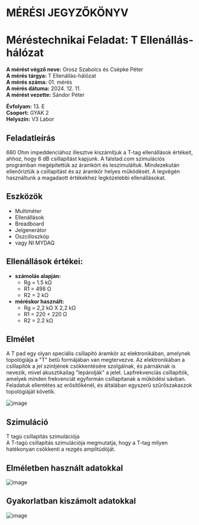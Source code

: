 # MÉRÉSI JEGYZŐKÖNYV
# Méréstechnikai Feladat: T Ellenállás-hálózat

**A mérést végző neve:** Orosz Szabolcs és Csépke Péter  
**A mérés tárgya:**  T Ellenállás-hálózat  
**A mérés száma:** 01. mérés  
**A mérés dátuma:** 2024. 12. 11.  
**A mérést vezette:** Sándor Péter  

**Évfolyam:** 13. E  
**Csoport:** GYAK 2  
**Helyszín:** V3 Labor  

## Feladatleírás  
680 Ohm impeddenciához illesztve kiszámítjuk a T-tag ellenállások értékeit, ahhoz, hogy 6 dB csillapítást kapjunk.
A falstad.com szimulációs programban megépítettük az áramkört és leszimuláltuk. Mindezekután ellenőriztük a csillapítást és az áramkör helyes működését.
A legvégén használtunk a magadaott értékekhez legközelebbi ellenállásokat.


## Eszközök  
  - Multiméter  
  - Ellenállások  
  - Breadboard  
  - Jelgenerátor  
  - Oszcilloszkóp  
  - vagy NI MYDAQ  

##  Ellenállások értékei:  
  - **számolás alapján:**  
    - Rg = 1.5 kΩ  
    - R1 = 498 Ω  
    - R2 = 2 kΩ  
  - **méréskor használt:**  
    - Rg = 2,2 kΩ X 2,2 kΩ  
    - R1 = 220 + 220 Ω 
    - R2 = 2.2 kΩ 

## Elmélet
A T pad egy olyan speciális csillapító áramkör az elektronikában, amelynek topológiája a "T" betű formájában van megtervezve.
Az elektronikában a csillapítók a jel szintjének csökkentésére szolgálnak, és párnáknak is nevezik, mivel akusztikailag "lepárolják" a jelet. Lapfrekvenciás csillapítók, amelyek minden frekvenciát egyformán csillapítanak a működési sávban. Feladatuk ellentétes az erősítőkénél, és általában egyszerű szűrőszakaszok topológiáját követik.

![image](https://github.com/user-attachments/assets/f8a050fe-b4bb-428d-aca4-6a32b5ef768d)

## Szimuláció
T tagú csillapítás szimulációja  
A T-tagú csillapítás szimulációja megmutatja, hogy a T-tag milyen hatékonyan csökkenti a rezgés amplitúdóját.  

## Elméletben használt adatokkal

![image](https://github.com/user-attachments/assets/0503a83c-e624-4708-952e-9f4090244985)

## Gyakorlatban kiszámolt adatokkal

![image](https://github.com/user-attachments/assets/c217fba1-10b3-4275-9b3a-a2e50861495d)






